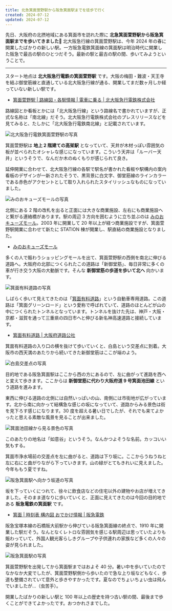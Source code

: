 ```yaml
---
title: 北急箕面萱野駅から阪急箕面駅までを徒歩で行く
created: 2024-07-12
updated: 2024-07-12
---
```


先日、大阪府の北摂地域にある箕面市を訪れた際に **北急箕面萱野駅から阪急箕面駅までを歩いてきました🚶** 北大阪急行線の箕面萱野駅は、今年 2024 年の春に開業したばかりの新しい駅。一方阪急電鉄箕面線の箕面駅は明治時代に開業した阪急で最古の駅のひとつだそう。最新の駅と最古の駅の間、歩いてみようということで。

---

スタート地点は **北大阪急行電鉄の箕面萱野駅** です。大阪の梅田・難波・天王寺を結ぶ御堂筋線と直通している北大阪急行線が通る、開業してまだ数ヶ月しか経っていない新しい駅です。

- [箕面萱野駅 | 路線図・各駅情報 | 電車に乗る | 北大阪急行電鉄株式会社](https://www.kita-kyu.co.jp/train/traffic/minohkayano/)

路線図とか看板とかには「北大阪急行線」という路線名で書かれていますが、正式な名称は「南北線」だそう。北大阪急行電鉄株式会社のプレスリリースなどを見てみると、たしかに「北大阪急行電鉄南北線」と記載されています。

![北大阪急行電鉄箕面萱野駅の写真](52fd5b3d-4d0c-45d9-0414-a83e6bf03b00)

箕面萱野駅は **地上 2 階建ての高架駅** となっていて、天井が木材っぽい雰囲気の板が並べられたオシャレな感じになっています。こういう天井は「ルーバー天井」というそうで、なんだか木のぬくもりが感じられて良き。

延伸開業に合わせて、北大阪急行線の各駅で駅名が書かれた看板や駅構内の案内看板のデザインが一新されたそうで、黒背景に白文字、御堂筋線のラインカラーである赤色がアクセントとして取り入れられたスタイリッシュなものになっていました。

![みのおキューズモールの写真](43a77701-29dc-413b-da5e-9031b1490100)

北側にある 2 階の改札を出ると正面には大きな商業施設、左右にも商業施設へと繋がる連絡橋があります。駅の周辺 3 方向を囲むように立ち並ぶのは [みのおキューズモール](https://qs-mall.jp/minoh/)。2003 年に開業して 20 年以上が経つ商業施設ですが、箕面萱野駅開業に合わせて新たに STATION 棟が開業し、駅直結の商業施設となりました。

- [みのおキューズモール](https://qs-mall.jp/minoh/)

多くの人で賑わうショッピングモールを出て、箕面萱野駅の西側を南北に伸びる道路へ。大阪府の北部につくられたこの道路は「新御堂筋」、毎日非常に多くの車が行き交う大阪の大動脈です。そんな **新御堂筋の歩道を歩いて北へ** 向かいます。

![箕面有料道路の写真](3b681c08-9a9c-4281-9934-565b1c47ec00)

しばらく歩いて見えてきたのは「[箕面有料道路](https://www.osaka-road.or.jp/minoh/)」という自動車専用道路。この道路は「箕面グリーンロード」という愛称で呼ばれていて、道路のほとんどが山の中につくられたトンネルとなっています。トンネルを抜けた先は、神戸・大阪・京都・滋賀を通って三重県の四日市へと伸びる新名神高速道路と接続しています。

- [箕面有料道路 | 大阪府道路公社](https://www.osaka-road.or.jp/minoh/)

箕面有料道路の入り口の横を抜けて歩いていくと、白島という交差点に到着。大阪市の西天満のあたりから続いてきた新御堂筋はここが端のよう。

![白島交差点の写真](be0eb5be-3747-4471-e8df-699619bd5b00)

目的地である阪急箕面駅はここから西の方にあるので、左に曲がって進路を西へと変えて歩きます。ここからは **新御堂筋に代わり大阪府道 9 号箕面池田線** という道路を進みます。

東西に伸びる道路の北側には自然いっぱいの山、南側には市街地が広がっています。北から南に向かって結構急な感じの坂になっていて、道路からみる景色は街を見下ろす感じになります。30 度を超える暑い日でしたが、それでも来てよかったと思える素敵な風景を見ることが出来ました。

![箕面池田線から見る景色の写真](5153538a-70cd-4b32-9a59-4530522f7700)

このあたりの地名は「如意谷」というそう。なんかつよそうな名前。カッコいい気もする。

箕面市浄水場前の交差点を左に曲がると、道路は下り坂に。ここからうねうねと左に右にと曲がりながら下っていきます。山の緑がとてもきれいに見えました。今年ももう夏ですね。

![阪急箕面駅へ向かう坂道の写真](ac97a93b-543a-41eb-320f-9d3c03376c00)

坂を下っていくにつれて、徐々に飲食店などの住宅以外の建物やお店が増えてきました。そのまま道なりに歩いていくと、正面に見えてきたのは今回の目的地である **阪急電鉄の箕面駅** です。

- [箕面 | 時刻表 構内図 おでかけ情報 | 阪急電鉄](https://www.hankyu.co.jp/station/minoo.html)

阪急宝塚本線の石橋阪大前駅から伸びている阪急箕面線の終点で、1910 年に開業した駅だそう。なんとなくレトロな雰囲気を感じる駅周辺は思っていたよりも賑わっていて、外国人観光客らしきグループや子供連れの家族など多くの人々の姿が見られました。

![阪急箕面駅の写真](77da5853-1f28-4cb0-ffe2-4a71db2af900)

箕面萱野駅を出発してから箕面駅まではおよそ 40 分。暑い中を歩いていたのでなかなか大変でしたが、箕面萱野駅側から歩いたので急な上り坂などもなく、歩道も整備されていて意外と歩きやすかったです。夏なのでちょいちょい虫は飛んでいましたが…（虫苦手）。

開業したばかりの新しい駅と 100 年以上の歴史を持つ古い駅の間、最後まで歩くことができてよかったです。おつかれさまでした。
